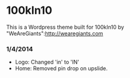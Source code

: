 100kIn10
=============
This is a Wordpress theme built for 100kIn10 by "WeAreGiants":http://wearegiants.com

### 1/4/2014
* Logo: Changed 'in' to 'IN'
* Home: Removed pin drop on upslide.